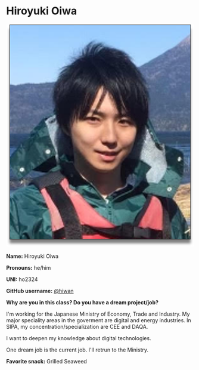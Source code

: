# Hiroyuki Oiwa

![Hiroyuki](/img/hiro.png)

**Name:** Hiroyuki Oiwa

**Pronouns:** he/him

**UNI:** ho2324

**GitHub username:** [@hiwan](https://github.com/hiwan)

**Why are you in this class? Do you have a dream project/job?**

I'm working for the Japanese Ministry of Economy, Trade and Industry.
My major speciality areas in the goverment are digital and energy industries.
In SIPA, my concentration/specialization are CEE and DAQA.

I want to deepen my knowledge about digital technologies.

One dream job is the current job.
I'll retrun to the Ministry.


**Favorite snack:** Grilled Seaweed
